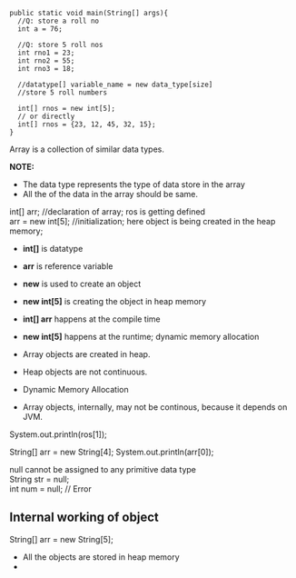 ```
public static void main(String[] args){
  //Q: store a roll no
  int a = 76;

  //Q: store 5 roll nos
  int rno1 = 23;
  int rno2 = 55;
  int rno3 = 18;

  //datatype[] variable_name = new data_type[size]
  //store 5 roll numbers

  int[] rnos = new int[5];
  // or directly
  int[] rnos = {23, 12, 45, 32, 15};
}
```

Array is a collection of similar data types.

**NOTE:**
- The data type represents the type of data store in the array
- All the of the data in the array should be same.

int[] arr; //declaration of array; ros is getting defined <br/>
arr = new int[5]; //initialization; here object is being created in the heap memory;

- **int[]** is datatype
- **arr** is reference variable
- **new** is used to create an object
- **new int[5]** is creating the object in heap memory
- **int[] arr** happens at the compile time
- **new int[5]** happens at the runtime; dynamic memory allocation

- Array objects are created in heap.
- Heap objects are not continuous.
- Dynamic Memory Allocation
- Array objects, internally, may not be continous, because it depends on JVM.

System.out.println(ros[1]);

String[] arr = new String[4];
System.out.println(arr[0]);

null cannot be assigned to any primitive data type <br/>
String str = null; <br/>
int num = null; // Error

## Internal working of object
String[] arr = new String[5];
- All the objects are stored in heap memory
- 